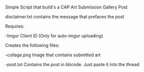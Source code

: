 Simple Script that build's a CAP Art Submission Gallery Post

disclaimer.txt contains the message that prefaces the post

Requires:

-Imgur Client ID (Only for auto-imgur uploading)

Creates the following files:

-collage.png
Image that contains submitted art

-post.txt 
Contains the post in bbcode. Just paste it into the thread
